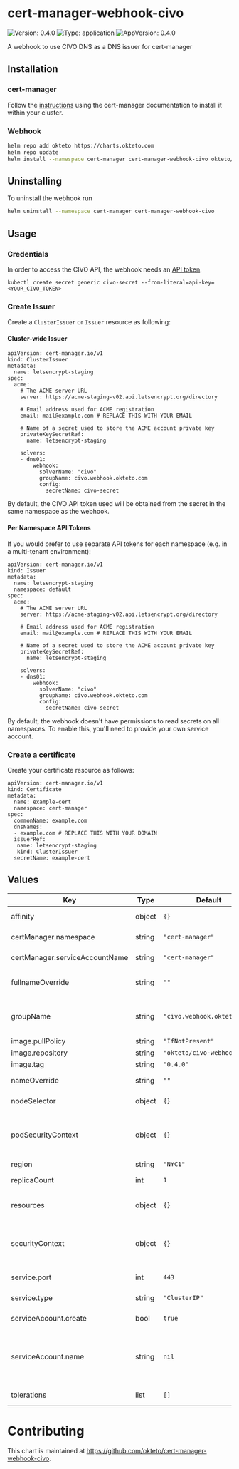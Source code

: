 # cert-manager-webhook-civo

![Version: 0.4.0](https://img.shields.io/badge/Version-0.4.0-informational?style=flat-square) ![Type: application](https://img.shields.io/badge/Type-application-informational?style=flat-square) ![AppVersion: 0.4.0](https://img.shields.io/badge/AppVersion-0.4.0-informational?style=flat-square)

A webhook to use CIVO DNS as a DNS issuer for cert-manager

## Installation

### cert-manager

Follow the [instructions](https://cert-manager.io/docs/installation/) using the cert-manager documentation to install it within your cluster.

### Webhook

```bash
helm repo add okteto https://charts.okteto.com
helm repo update
helm install --namespace cert-manager cert-manager-webhook-civo okteto/cert-manager-webhook-civo
```

## Uninstalling

To uninstall the webhook run

```bash
helm uninstall --namespace cert-manager cert-manager-webhook-civo
```

## Usage

### Credentials
In order to access the CIVO API, the webhook needs an [API token](https://www.civo.com/account/security).

```
kubectl create secret generic civo-secret --from-literal=api-key=<YOUR_CIVO_TOKEN>
```

### Create Issuer

Create a `ClusterIssuer` or `Issuer` resource as following:

#### Cluster-wide Issuer
```
apiVersion: cert-manager.io/v1
kind: ClusterIssuer
metadata:
  name: letsencrypt-staging
spec:
  acme:
    # The ACME server URL
    server: https://acme-staging-v02.api.letsencrypt.org/directory
   
    # Email address used for ACME registration
    email: mail@example.com # REPLACE THIS WITH YOUR EMAIL
   
    # Name of a secret used to store the ACME account private key
    privateKeySecretRef:
      name: letsencrypt-staging

    solvers:
    - dns01:
        webhook:
          solverName: "civo"
          groupName: civo.webhook.okteto.com
          config:
            secretName: civo-secret
```

By default, the CIVO API token used will be obtained from the secret in the same namespace as the webhook.

#### Per Namespace API Tokens

If you would prefer to use separate API tokens for each namespace (e.g. in a multi-tenant environment):

```
apiVersion: cert-manager.io/v1
kind: Issuer
metadata:
  name: letsencrypt-staging
  namespace: default
spec:
  acme:
    # The ACME server URL
    server: https://acme-staging-v02.api.letsencrypt.org/directory
   
    # Email address used for ACME registration
    email: mail@example.com # REPLACE THIS WITH YOUR EMAIL
   
    # Name of a secret used to store the ACME account private key
    privateKeySecretRef:
      name: letsencrypt-staging

    solvers:
    - dns01:
        webhook:
          solverName: "civo"
          groupName: civo.webhook.okteto.com
          config:
            secretName: civo-secret
```

By default, the webhook doesn't have permissions to read secrets on all namespaces. To enable this, you'll need to provide your own service account.

### Create a certificate

Create your certificate resource as follows:

```
apiVersion: cert-manager.io/v1
kind: Certificate
metadata:
  name: example-cert
  namespace: cert-manager
spec:
  commonName: example.com
  dnsNames:
  - example.com # REPLACE THIS WITH YOUR DOMAIN
  issuerRef:
   name: letsencrypt-staging
   kind: ClusterIssuer
  secretName: example-cert
```

## Values

| Key | Type | Default | Description |
|-----|------|---------|-------------|
| affinity | object | `{}` | Node affinity for pod assignment |
| certManager.namespace | string | `"cert-manager"` | cert-manager's namespace |
| certManager.serviceAccountName | string | `"cert-manager"` | cert-manager's serviceAccountName |
| fullnameOverride | string | `""` | Override the full name of the created resources |
| groupName | string | `"civo.webhook.okteto.com"` | groupName for the webhook, issuers and clusterIssuers must match this |
| image.pullPolicy | string | `"IfNotPresent"` | Image pull policy |
| image.repository | string | `"okteto/civo-webhook"` | Image repository |
| image.tag | string | `"0.4.0"` |  |
| nameOverride | string | `""` | Override the name of the created resources |
| nodeSelector | object | `{}` | Node labels for pod assignment |
| podSecurityContext | object | `{}` | Optional pod context. The yaml block should adhere to the [PodSecurityContext spec](https://v1-18.docs.kubernetes.io/docs/reference/generated/kubernetes-api/v1.18/#securitycontext-v1-core) |
| region | string | `"NYC1"` | region on CIVO |
| replicaCount | int | `1` | Number of webhook replicas |
| resources | object | `{}` | CPU/memory resource requests/limits |
| securityContext | object | `{}` | Optional security context. The yaml block should adhere to the [SecurityContext spec](https://v1-18.docs.kubernetes.io/docs/reference/generated/kubernetes-api/v1.18/#podsecuritycontext-v1-core) |
| service.port | int | `443` | port for the webhook API server |
| service.type | string | `"ClusterIP"` | service type for the webhook API server |
| serviceAccount.create | bool | `true` | If true, create a new service account |
| serviceAccount.name | string | `nil` | Service account to be used. If not set and serviceAccount.create is true, a name is generated using the fullname template |
| tolerations | list | `[]` | Node tolerations for pod assignment |

# Contributing

This chart is maintained at https://github.com/okteto/cert-manager-webhook-civo.